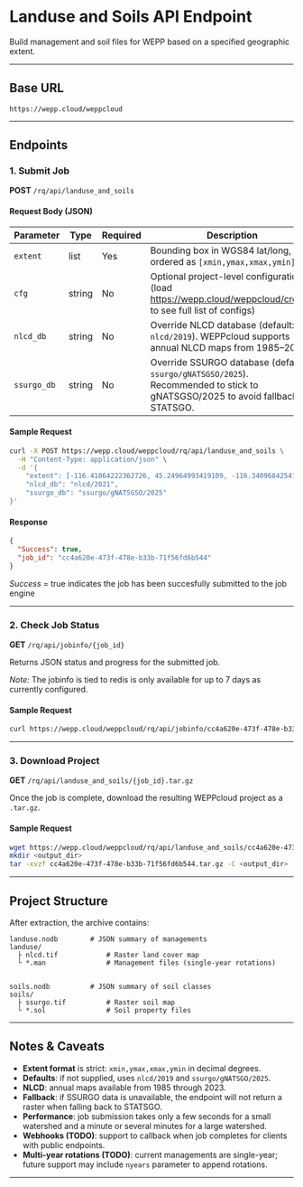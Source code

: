 

# Landuse and Soils API Endpoint

Build management and soil files for WEPP based on a specified geographic extent.

---

## Base URL

```
https://wepp.cloud/weppcloud
```

---

## Endpoints

### 1. Submit Job

**POST** `/rq/api/landuse_and_soils`

#### Request Body (JSON)

| Parameter  | Type     | Required | Description                                                                                |
|------------|----------|----------|--------------------------------------------------------------------------------------------|
| `extent`   | list   | Yes      | Bounding box in WGS84 lat/long, ordered as `[xmin,ymax,xmax,ymin]`.                         |
| `cfg`      | string | No       | Optional project-level configuration (load https://wepp.cloud/weppcloud/create/ to see full list of configs)         |
| `nlcd_db`  | string   | No       | Override NLCD database (default: `nlcd/2019`). WEPPcloud supports annual NLCD maps from 1985–2023.  |
| `ssurgo_db`| string   | No       | Override SSURGO database (default: `ssurgo/gNATSGSO/2025`). Recommended to stick to gNATSGSO/2025 to avoid fallback to STATSGO. |

#### Sample Request

```bash
curl -X POST https://wepp.cloud/weppcloud/rq/api/landuse_and_soils \
  -H "Content-Type: application/json" \
  -d '{
    "extent": [-116.41064222362726, 45.24964993419109, -116.34096842541693, 45.298680435792484],
    "nlcd_db": "nlcd/2021",
    "ssurgo_db": "ssurgo/gNATSGSO/2025"
}'
```

#### Response

```json
{
  "Success": true,
  "job_id": "cc4a620e-473f-478e-b33b-71f56fd6b544"
}
```

_Success_ = true indicates the job has been succesfully submitted to the job engine

---

### 2. Check Job Status

**GET** `/rq/api/jobinfo/{job_id}`

Returns JSON status and progress for the submitted job.

_Note:_ The jobinfo is tied to redis is only available for up to 7 days as currently configured.

#### Sample Request

```bash
curl https://wepp.cloud/weppcloud/rq/api/jobinfo/cc4a620e-473f-478e-b33b-71f56fd6b544
```

---

### 3. Download Project

**GET** `/rq/api/landuse_and_soils/{job_id}.tar.gz`

Once the job is complete, download the resulting WEPPcloud project as a `.tar.gz`.

#### Sample Request

```bash
wget https://wepp.cloud/weppcloud/rq/api/landuse_and_soils/cc4a620e-473f-478e-b33b-71f56fd6b544.tar.gz
mkdir <output_dir>
tar -xvzf cc4a620e-473f-478e-b33b-71f56fd6b544.tar.gz -C <output_dir>
```

---

## Project Structure

After extraction, the archive contains:

```
landuse.nodb        # JSON summary of managements
landuse/
  ├ nlcd.tif            # Raster land cover map
  └ *.man               # Management files (single-year rotations)
   

soils.nodb          # JSON summary of soil classes
soils/
  ├ ssurgo.tif          # Raster soil map
  └ *.sol               # Soil property files
```

---

## Notes & Caveats

- **Extent format** is strict: `xmin,ymax,xmax,ymin` in decimal degrees.
- **Defaults**: if not supplied, uses `nlcd/2019` and `ssurgo/gNATSGO/2025`.
- **NLCD**: annual maps available from 1985 through 2023.
- **Fallback**: if SSURGO data is unavailable, the endpoint will not return a raster when falling back to STATSGO.
- **Performance**: job submission takes only a few seconds for a small watershed and a minute or several minutes for a large watershed.
- **Webhooks (TODO)**: support to callback when job completes for clients with public endpoints.
- **Multi-year rotations (TODO)**: current managements are single-year; future support may include `nyears` parameter to append rotations.

---